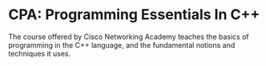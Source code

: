 # CPA: Programming Essentials In C++
The course offered by Cisco Networking Academy teaches the basics of programming in the C++ language, and the fundamental notions and techniques it uses.
